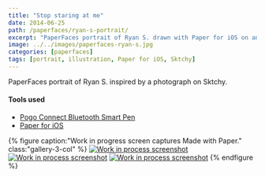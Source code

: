 ```yaml
---
title: "Stop staring at me"
date: 2014-06-25
path: /paperfaces/ryan-s-portrait/
excerpt: "PaperFaces portrait of Ryan S. drawn with Paper for iOS on an iPad."
image: ../../images/paperfaces-ryan-s.jpg
categories: [paperfaces]
tags: [portrait, illustration, Paper for iOS, Sktchy]
---
```


PaperFaces portrait of Ryan S. inspired by a photograph on Sktchy.

#### Tools used

- [Pogo Connect Bluetooth Smart Pen](https://www.amazon.com/gp/product/B009K448L4/ref=as_li_ss_tl?ie=UTF8&camp=1789&creative=390957&creativeASIN=B009K448L4&linkCode=as2&tag=mademist-20)
- [Paper for iOS](https://paper.bywetransfer.com/)

{% figure caption:"Work in progress screen captures Made with Paper." class:"gallery-3-col" %}
[![Work in process screenshot](../../images/paperfaces-ryan-s-process-1-600.jpg)](../../images/paperfaces-ryan-s-process-1-lg.jpg) [![Work in process screenshot](../../images/paperfaces-ryan-s-process-2-600.jpg)](../../images/paperfaces-ryan-s-process-2-lg.jpg) [![Work in process screenshot](../../images/paperfaces-ryan-s-process-3-600.jpg)](../../images/paperfaces-ryan-s-process-3-lg.jpg)
{% endfigure %}
